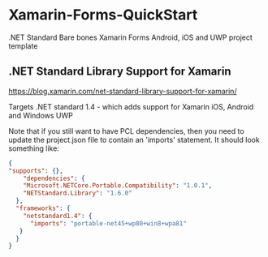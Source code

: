 # Xamarin-Forms-QuickStart
.NET Standard Bare bones Xamarin Forms Android, iOS and UWP project template

## .NET Standard Library Support for Xamarin
https://blog.xamarin.com/net-standard-library-support-for-xamarin/

Targets .NET standard 1.4 - which adds support for Xamarin iOS, Android and Windows UWP

Note that if you still want to have PCL dependencies, then you need to update the project.json file to contain an 'imports' statement.
It should look something like:
```json
{
"supports": {},    
    "dependencies": {
    "Microsoft.NETCore.Portable.Compatibility": "1.0.1",
    "NETStandard.Library": "1.6.0"
  },
  "frameworks": {
    "netstandard1.4": {
      "imports": "portable-net45+wp80+win8+wpa81"
   }
  }
}
```
